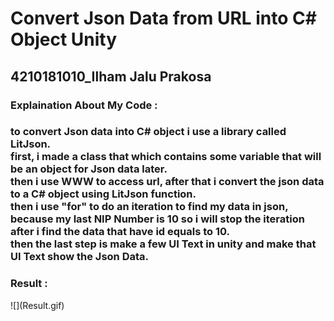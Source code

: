 <h1> Convert Json Data from URL into C# Object Unity </h1>
<h2> 4210181010_Ilham Jalu Prakosa </h2>
<h3> Explaination About My Code : </h3>
<h3> to convert Json data into C# object i use a library called LitJson. <br>
  first, i made a class that which contains some variable that will be an object for Json data later.<br>
  then i use WWW to access url, after that i convert the json data to a C# object using LitJson function. <br>
  then i use "for" to do an iteration to find my data in json, because my last NIP Number is 10 so i will stop the iteration after i find the data that have id equals to 10. <br>
  then the last step is make a few UI Text in unity and make that UI Text show the Json Data.</h3>
<h3> Result : </h3>
![](Result.gif)
